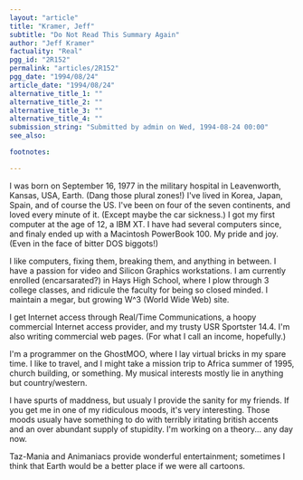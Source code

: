 ```yaml
---
layout: "article"
title: "Kramer, Jeff"
subtitle: "Do Not Read This Summary Again"
author: "Jeff Kramer"
factuality: "Real"
pgg_id: "2R152"
permalink: "articles/2R152"
pgg_date: "1994/08/24"
article_date: "1994/08/24"
alternative_title_1: ""
alternative_title_2: ""
alternative_title_3: ""
alternative_title_4: ""
submission_string: "Submitted by admin on Wed, 1994-08-24 00:00"
see_also:

footnotes: 

---
```

<div>
<p>I was born on September 16, 1977 in the military hospital in Leavenworth, Kansas, USA, Earth. (Dang those plural zones!) I've lived in Korea, Japan, Spain, and of course the US. I've been on four of the seven continents, and loved every minute of it. (Except maybe the car sickness.) I got my first computer at the age of 12, a IBM XT. I have had several computers since, and finaly ended up with a Macintosh PowerBook 100. My pride and joy. (Even in the face of bitter DOS biggots!)</p>
<p>I like computers, fixing them, breaking them, and anything in between. I have a passion for video and Silicon Graphics workstations. I am currently enrolled (encarsarated?) in Hays High School, where I plow through 3 college classes, and ridicule the faculty for being so closed minded. I maintain a megar, but growing W^3 (World Wide Web) site.</p>
<p>I get Internet access through Real/Time Communications, a hoopy commercial Internet access provider, and my trusty USR Sportster 14.4. I'm also writing commercial web pages. (For what I call an income, hopefully.)</p>
<p>I'm a programmer on the GhostMOO, where I lay virtual bricks in my spare time. I like to travel, and I might take a mission trip to Africa summer of 1995, church building, or something. My musical interests mostly lie in anything but country/western.</p>
<p>I have spurts of maddness, but usualy I provide the sanity for my friends. If you get me in one of my ridiculous moods, it's very interesting. Those moods usualy have something to do with terribly iritating british accents and an over abundant supply of stupidity. I'm working on a theory... any day now.</p>
<p>Taz-Mania and Animaniacs provide wonderful entertainment; sometimes I think that Earth would be a better place if we were all cartoons. <!--Amazon_CLS_IM_END--></p>
</div>

